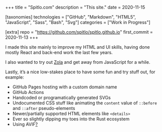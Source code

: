 +++
title = "Spitlo.com"
description = "This site."
date = 2020-11-15

[taxonomies]
technologies = ["GitHub", "Markdown", "HTML5", "JavaScript", "Sass", "Bash", "Svg"]
categories = ["Work in Progress"]

[extra]
repo = "https://github.com/spitlo/spitlo.github.io"
first_commit = 2020-11-13
+++

I made this site mainly to improve my HTML and UI skills, having done mostly React and back-end work the last few years.

I also wanted to try out [Zola](https://www.getzola.org/) and get away from JavaScript for a while.

Lastly, it’s a nice low-stakes place to have some fun and try stuff out, for example:

- GitHub Pages hosting with a custom domain name
- GitHub Actions
- Handcoded or programatically generated SVGs
- Undocumented CSS stuff like animating the `content` value of `::before` and `::after` pseudo-elements
- Newer/partially supported HTML elements like `<details>`
- Ever so slightly dipping my toes into the Rust ecosystem
- Using AVIF[?](https://github.com/getzola/zola/issues/1202)
